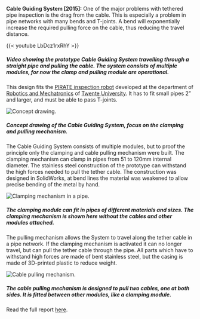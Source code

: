 **Cable Guiding System [2015]:** One of the major problems with tethered pipe inspection is the drag from the cable. This is especially a problem in pipe networks with many bends and T-joints. A bend will exponentially increase the required pulling force on the cable, thus reducing the travel distance.

{{< youtube LbDcz1rxRhY >}}
##### Video showing the prototype Cable Guiding System travelling through a straight pipe and pulling the cable. The system consists of multiple modules, for now the clamp and pulling module are operational.

This design fits the [PIRATE inspection robot](http://inspectierobot.edwindertien.nl/ "PIRATE inspection robot website.") developed at the department of [Robotics and Mechatronics](https://www.ram.ewi.utwente.nl/default.html "The department of Robotics and Mechatronics.") of [Twente University](https://www.utwente.nl/ "The website of University Twente."). It has to fit small pipes 2” and larger, and must be able to pass T-joints. 

![Concept drawing.](img/work/guiding/guide_concept.jpg)
##### Concept drawing of the Cable Guiding System, focus on the clamping and pulling mechanism.

The Cable Guiding System consists of multiple modules, but to proof the principle only the clamping and cable pulling mechanism were built. The clamping mechanism can clamp in pipes from 51 to 120mm internal diameter. The stainless steel construction of the prototype can withstand the high forces needed to pull the tether cable. The construction was designed in SolidWorks, at bend lines the material was weakened to allow precise bending of the metal by hand.

![Clamping mechanism in a pipe.](img/work/guiding/guide_clamp.jpg)
##### The clamping module can fit in pipes of different materials and sizes. The clamping mechanism is shown here without the cables and other modules attached.

The pulling mechanism allows the System to travel along the tether cable in a pipe network. If the clamping mechanism is activated it can no longer travel, but can pull the tether cable through the pipe. All parts which have to withstand high forces are made of bent stainless steel, but the casing is made of 3D-printed plastic to reduce weight.

![Cable pulling mechanism.](img/work/guiding/guide_cable.jpg)
##### The cable pulling mechanism is designed to pull two cables, one at both sides. It is fitted between other modules, like a clamping module.

Read the full report [here](http://essay.utwente.nl/66814/1/BSc%20report%20Maurits%20Maks%20-%20Tether%20Guiding%20PIRATE%20-%20small.pdf "PDF of the whole report.").

